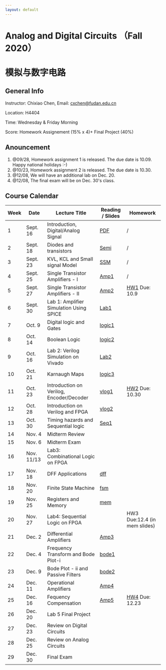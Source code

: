 ```yaml
---
layout: default
---
```


# Analog and Digital Circuits （Fall 2020）
# 模拟与数字电路

## General Info

Instructor: Chixiao Chen, 
Email: cxchen@fudan.edu.cn

Location: H4404

Time: Wednesday & Friday Morning


Score: Homework Assignement (15% x 4)+ Final Project (40%)

## Anouncement
1. @09/28, Homework assignment 1 is released. The due date is 10.09. Happy national holidays :-)
1. @10/23, Homework assignment 2 is released. The due date is 10.30. 
1. @12/08, We will have an additional lab on Dec. 20.
1. @12/08, The final exam will be on Dec. 30's class. 

## Course Calendar

 Week | Date | Lecture Title | Reading / Slides | Homework|
 ---- |  ---- |-----|-----|----|
1| Sept. 16 | Introduction, Digital/Analog Signal | [PDF](./cktlec01.pdf)  | / |
2| Sept. 18 | Diodes and transistors | [Semi](./cktlec02.pdf)  | / |
3| Sept. 23 | KVL, KCL and Small signal Model | [SSM](./cktlec03.pdf)  | / |
4| Sept. 25 | Single Transistor Amplifiers - I| [Amp1](./cktlec04.pdf)  | / |
5| Sept. 27 | Single Transistor Amplifiers - II| [Amp2](./cktlec05.pdf)  | [HW1](./ckthw1.pdf) Due: 10.9 |
6| Sept. 30 | Lab 1: Amplifier Simulation Using SPICE |   [Lab1](./cktlec06.pdf) | |
7| Oct. 9   | Digital logic and Gates | [logic1](./cktlec07.pdf)  |  |
8| Oct. 14  | Boolean Logic  |   [logic2](./cktlec08.pdf) |  |
9| Oct. 16  | Lab 2: Verilog Simulation on Vivado |  [Lab2](./cktlec09.pdf)  |  |
10| Oct. 21  | Karnaugh Maps | [logic3](./cktlec10.pdf)  |  |
11| Oct. 23 | Introduction on Verilog, Encoder/Decoder |  [vlog1](./cktlec11.pdf)  | [HW2](./ckthw2.pdf) Due: 10.30 |
12| Oct. 28 | Introduction on Verilog and FPGA |  [vlog2](./cktlec12.pdf)  |  |
13| Oct. 30 | Timing hazards and Sequential logic |  [Seq1](./cktlec13.pdf)  |  |
14| Nov. 4 | Midterm Review |    |  |
15| Nov. 6 | Midterm Exam |   |   |
16| Nov. 11/13 | Lab3: Combinational Logic on FPGA |  |  |
17| Nov. 18 | DFF Applications | [dff](./cktlec14.pdf) |  |
18| Nov. 20 | Finite State Machine| [fsm](./cktlec15.pdf) |  |
19| Nov. 25 | Registers and Memory| [mem](./cktlec16.pdf) |  |
20| Nov. 27 | Lab4: Sequential Logic on FPGA | | HW3 Due:12.4 (in mem slides) |
21| Dec. 2 | Differential Amplifiers| [Amp3](./cktlec17.pdf) |  |
22| Dec. 4 | Frequency Transform and Bode Plot-i | [bode1](./cktlec18.pdf)|  |
23| Dec. 9 | Bode Plot - ii and Passive Filters| [bode2](./cktlec19.pdf) |  |
24| Dec. 11 | Operational Amplifiers | [Amp4](./cktlec20.pdf)|  |
25| Dec. 16 | Fequency Compensation | [Amp5](./cktlec21.pdf) |  [HW4](./ckthw4.pdf) Due: 12.23 |
26| Dec. 20 | Lab 5 Final Project|  |  |
27| Dec. 23 | Review on Digital Circuits |  |  |
28| Dec. 25 | Review on Analog Circuits |  |  |
29| Dec. 30 | Final Exam
